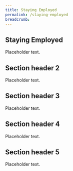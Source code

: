 ```yaml
---
title: Staying Employed
permalink: /staying-employed
breadcrumb: 
---
```


## Staying Employed

Placeholder text.

## Section header 2

Placeholder text.

## Section header 3

Placeholder text.

## Section header 4

Placeholder text.

## Section header 5

Placeholder text.


